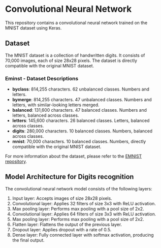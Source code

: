 # Convolutional Neural Network

This repository contains a convolutional neural network trained on the MNIST dataset using Keras.

## Dataset

The MNIST dataset is a collection of handwritten digits. It consists of 70,000 images, each of size 28x28 pixels. The dataset is directly compatible with the original MNIST dataset.

### Eminst - Dataset Descriptions

- **byclass**: 814,255 characters. 62 unbalanced classes. Numbers and letters.
- **bymerge**: 814,255 characters. 47 unbalanced classes. Numbers and letters, with similar-looking letters merged.
- **balanced**: 131,600 characters. 47 balanced classes. Numbers and letters, balanced across classes.
- **letters**: 145,600 characters. 26 balanced classes. Letters, balanced across classes.
- **digits**: 280,000 characters. 10 balanced classes. Numbers, balanced across classes.
- **mnist**: 70,000 characters. 10 balanced classes. Numbers, directly compatible with the original MNIST dataset.

For more information about the dataset, please refer to the [EMNIST repository](https://www.nist.gov/itl/products-and-services/emnist-dataset).

## Model Architecture for Digits recognition

The convolutional neural network model consists of the following layers:

1. Input layer: Accepts images of size 28x28 pixels.
2. Convolutional layer: Applies 32 filters of size 3x3 with ReLU activation.
3. Max pooling layer: Performs max pooling with a pool size of 2x2.
4. Convolutional layer: Applies 64 filters of size 3x3 with ReLU activation.
5. Max pooling layer: Performs max pooling with a pool size of 2x2.
6. Flatten layer: Flattens the output of the previous layer.
7. Dropout layer: Applies dropout with a rate of 0.5.
8. Dense layer: Fully connected layer with softmax activation, producing the final output.
